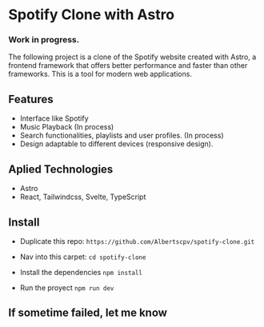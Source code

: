 
# Spotify Clone with Astro
### Work in progress.

The following project is a clone of the Spotify website created with Astro, a frontend framework that offers better performance and faster than other frameworks. This is a tool for modern web applications.

## Features

- Interface like Spotify
- Music Playback (In process)
- Search functionalities, playlists and user profiles. (In process)
- Design adaptable to different devices (responsive design).

## Aplied Technologies

- Astro
- React, Tailwindcss, Svelte, TypeScript

## Install 

- Duplicate this repo: 
`https://github.com/Albertscpv/spotify-clone.git`

- Nav into this carpet: `cd spotify-clone `

- Install the dependencies ` npm install `

- Run the proyect `npm run dev`

## If sometime failed, let me know


